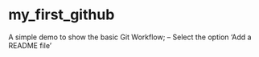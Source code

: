 # my_first_github
A simple demo to show the basic Git Workflow; – Select the option ‘Add a README file’ 
